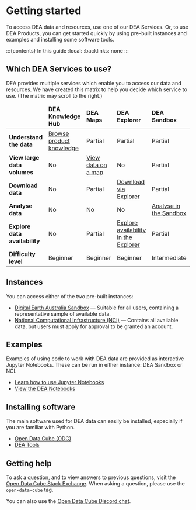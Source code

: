 # Getting started

To access DEA data and resources, use one of our DEA Services. Or, to use DEA Products, you can get started quickly by using pre-built instances and examples and installing some software tools.

:::{contents} In this guide
:local:
:backlinks: none
:::

## Which DEA Services to use?

DEA provides multiple services which enable you to access our data and resources. We have created this matrix to help you decide which service to use. (The matrix may scroll to the right.)

<table class="colour-coded-table traffic-light-theme scroll-horizontally">
    <thead>
        <tr>
            <td></td>
            <td><strong>DEA Knowledge Hub</strong></td>
            <td><strong>DEA Maps</strong></td>
            <td><strong>DEA Explorer</strong></td>
            <td><strong>DEA Sandbox</strong></td>
            <td><strong>NCI</strong></td>
            <td><strong>STAC</strong></td>
            <td><strong>AWS</strong></td>
            <td><strong>DEA WMS</strong></td>
            <td><strong>DEA WCS</strong></td>
        </tr>
   </thead>
    <tbody>
        <tr>
            <td><strong>Understand the data</strong></td>
            <td class="high"><a href="/data/">Browse product knowledge</a></td>
            <td class="medium">Partial</td>
            <td class="medium">Partial</td>
            <td class="medium">Partial</td>
            <td class="medium">Partial</td>
            <td class="medium">Partial</td>
            <td class="medium">Partial</td>
            <td class="medium">Partial</td>
            <td class="medium">Partial</td>
        </tr>
        <tr>
            <td><strong>View large data volumes</strong></td>
            <td class="low">No</td>
            <td class="high"><a href="/guides/setup/dea_maps/">View data on a map</a></td>
            <td class="low">No</td>
            <td class="medium">Partial</td>
            <td class="medium">Partial</td>
            <td class="high"><a href="/guides/setup/gis/stac/">View data using STAC</a></td>
            <td class="low">No</td>
            <td class="high"><a href="/guides/setup/gis/web_map_service/">View on the WMS</a></td>
            <td class="medium">Partial</td>
        </tr>
        <tr>
            <td><strong>Download data</strong></td>
            <td class="low">No</td>
            <td class="medium">Partial</td>
            <td class="high"><a href="/guides/setup/explorer_guide/">Download via Explorer</a></td>
            <td class="medium">Partial</td>
            <td class="medium">Partial</td>
            <td class="high"><a href="/guides/setup/gis/stac/">Download via STAC</a></td>
            <td class="high"><a href="/guides/setup/AWS/data_and_metadata/">Download via AWS</a></td>
            <td class="low">No</td>
            <td class="high"><a href="/guides/setup/gis/web_coverage_service/">Download via WCS</a></td>
        </tr>
        <tr>
            <td><strong>Analyse data</strong></td>
            <td class="low">No</td>
            <td class="low">No</td>
            <td class="low">No</td>
            <td class="high"><a href="/guides/setup/Sandbox/sandbox/">Analyse in the Sandbox</a></td>
            <td class="high"><a href="/guides/setup/NCI/README/">Analyse in the NCI</a></td>
            <td class="medium">Partial</td>
            <td class="low">No</td>
            <td class="low">No</td>
            <td class="high"><a href="/guides/setup/gis/web_coverage_service/">Analyse using WCS</a></td>
        </tr>
        <tr>
            <td><strong>Explore data availability</strong></td>
            <td class="low">No</td>
            <td class="medium">Partial</td>
            <td class="high"><a href="/guides/setup/explorer_guide/">Explore availability in the Explorer</a></td>
            <td class="medium">Partial</td>
            <td class="medium">Partial</td>
            <td class="high"><a href="/guides/setup/gis/stac/">Query data availability</a></td>
            <td class="low">No</td>
            <td class="low">No</td>
            <td class="low">No</td>
        </tr>
        <tr>
            <td><strong>Difficulty level</strong></td>
            <td class="blank">Beginner</td>
            <td class="blank">Beginner</td>
            <td class="blank">Beginner</td>
            <td class="blank">Intermediate</td>
            <td class="blank">Intermediate</td>
            <td class="blank">Advanced</td>
            <td class="blank">Intermediate</td>
            <td class="blank">Intermediate</td>
            <td class="blank">Intermediate</td>
        </tr>
   </tbody>
</table>

## Instances

You can access either of the two pre-built instances:

* [Digital Earth Australia Sandbox](/guides/setup/Sandbox/sandbox/) &mdash; Suitable for all users, containing a representative sample of available data.
* [National Computational Infrastructure (NCI)](/guides/setup/NCI/README/) &mdash; Contains all available data, but users must apply for approval to be granted an account.

## Examples

Examples of using code to work with DEA data are provided as interactive Jupyter Notebooks. These can be run in either instance: DEA Sandbox or NCI. 

* [Learn how to use Jupyter Notebooks](/guides/setup/jupyter/)
* [View the DEA Notebooks](/dea-notebooks/)

## Installing software

The main software used for DEA data can easily be installed, especially if you are familiar with Python.

* [Open Data Cube (ODC)](https://www.opendatacube.org/)
* [DEA Tools](/notebooks/Tools/)

## Getting help

To ask a question, and to view answers to previous questions, visit the [Open Data Cube Stack Exchange](https://gis.stackexchange.com/questions/tagged/open-data-cube). When asking a question, please use the `open-data-cube` tag.

You can also use the [Open Data Cube Discord chat](https://discord.com/invite/4hhBQVas5U).

